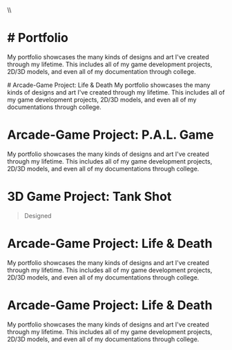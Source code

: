 \\<!DOCTYPE html>\\
<html>
<body>
<h1># Portfolio</h1>
<p>My portfolio showcases the many kinds of designs and art I've created through my lifetime. This includes all of my game development projects, 2D/3D models, and even all of my documentation through college.</p>
</body>
</html>
# Arcade-Game Project: Life & Death
My portfolio showcases the many kinds of designs and art I've created through my lifetime. This includes all of my game development projects, 2D/3D models, and even all of my documentations through college.

# Arcade-Game Project: P.A.L. Game
My portfolio showcases the many kinds of designs and art I've created through my lifetime. This includes all of my game development projects, 2D/3D models, and even all of my documentations through college.

# 3D Game Project: Tank Shot
> Designed 

# Arcade-Game Project: Life & Death
My portfolio showcases the many kinds of designs and art I've created through my lifetime. This includes all of my game development projects, 2D/3D models, and even all of my documentations through college.

# Arcade-Game Project: Life & Death
My portfolio showcases the many kinds of designs and art I've created through my lifetime. This includes all of my game development projects, 2D/3D models, and even all of my documentations through college.


